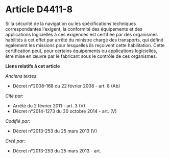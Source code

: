 # Article D4411-8

Si la sécurité de la navigation ou les spécifications techniques correspondantes l'exigent, la conformité des équipements et
des applications logicielles à ces exigences est certifiée par des organismes habilités à cet effet par arrêté du ministre
chargé des transports, qui définit également les missions pour lesquelles ils reçoivent cette habilitation. Cette
certification peut, pour certains équipements ou applications logicielles, être mise en œuvre par le fabricant sous le
contrôle de ces organismes.

**Liens relatifs à cet article**

_Anciens textes_:

  - Décret n°2008-168 du 22 février 2008 - art. 8 (Ab)

_Cité par_:

  - Arrêté du 2 février 2011 - art. 3 (V)
  - Décret n°2014-1273 du 30 octobre 2014 - art. (V)

_Codifié par_:

  - Décret n°2013-253 du 25 mars 2013 (V)

_Créé par_:

  - Décret n°2013-253 du 25 mars 2013 - art.

